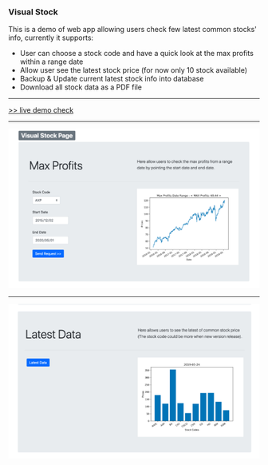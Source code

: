 ### Visual Stock

This is a demo of web app allowing users check few latest common stocks' info, currently it supports:
  - User can choose a stock code and have a quick look at the max profits within a range date
  - Allow user see the latest stock price (for now only 10 stock available)
  - Backup & Update current latest stock info into database
  - Download all stock data as a PDF file


---

[ >> live demo check](https://sheltered-garden-05712.herokuapp.com/)

---
![Max Profits Screenshot](https://github.com/Seven-Bi/visual_stock/blob/master/stock_price/static/img/Page1.png)

---
![Latest Data Screenshot](https://github.com/Seven-Bi/visual_stock/blob/master/stock_price/static/img/Page2.png)
